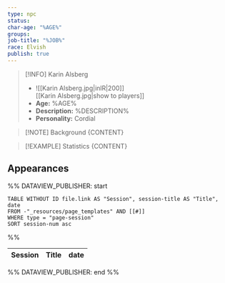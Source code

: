```yaml
---
type: npc
status: 
char-age: "%AGE%"
groups: 
job-title: "%JOB%"
race: Elvish
publish: true
---
```


>[!INFO] Karin Alsberg
>- ![[Karin Alsberg.jpg|inlR|200]]
<br/> [[Karin Alsberg.jpg|show to players]]
>- **Age:** %AGE%
> - **Description:** %DESCRIPTION%
> - **Personality:** Cordial
 
 >[!NOTE] Background
 > {CONTENT}

 >[!EXAMPLE] Statistics
 > {CONTENT}

## Appearances

%% DATAVIEW_PUBLISHER: start
```dataview
TABLE WITHOUT ID file.link AS "Session", session-title AS "Title", date
FROM -"_resources/page_templates" AND [[#]]
WHERE type = "page-session"
SORT session-num asc
```
%%

| Session | Title | date |
| ------- | ----- | ---- |

%% DATAVIEW_PUBLISHER: end %%